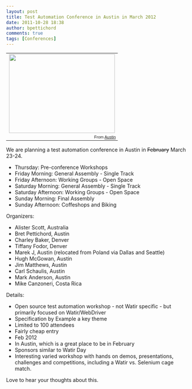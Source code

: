 ```yaml
---
layout: post
title: Test Automation Conference in Austin in March 2012
date: 2011-10-28 18:38
author: bpettichord
comments: true
tags: [Conferences]
---
```

<table style="width:auto;"><tr><td><a href="https://picasaweb.google.com/lh/photo/7F3CVH6q2LJ5Lg4j6JastQ?feat=embedwebsite"><img src="https://lh5.googleusercontent.com/-ouW0B48R384/SXHplakGCTI/AAAAAAAADQs/-MZB8w-BmV4/s288/P1150054.JPG" height="215" width="288" /></a></td></tr><tr><td style="font-family:arial, sans-serif;font-size:11px;text-align:right;">From <a href="https://picasaweb.google.com/zeljko.filipin/Austin?authuser=0&amp;feat=embedwebsite">Austin</a></td></tr></table>

We are planning a test automation conference in Austin in <del datetime="2011-12-09T18:48:57+00:00">February</del> March 23-24.
<!--more-->

<ul>
	<li>Thursday: Pre-conference Workshops</li>
	<li>Friday Morning: General Assembly - Single Track</li>
	<li>Friday Afternoon: Working Groups - Open Space</li>
	<li>Saturday Morning: General Assembly - Single Track</li>
	<li>Saturday Afternoon: Working Groups - Open Space</li>
	<li>Sunday Morning: Final Assembly</li>
	<li>Sunday Afternoon: Coffeshops and Biking</li>
</ul>

Organizers:

<ul>
	<li>Alister Scott, Australia</li>
	<li>Bret Pettichord, Austin</li>
	<li>Charley Baker, Denver</li>
	<li>Tiffany Fodor, Denver</li>
	<li>Marek J, Austin (relocated from Poland via Dallas and Seattle)</li>
	<li>Hugh McGowan, Austin</li>
	<li>Jim Matthews, Austin</li>
	<li>Carl Schaulis, Austin</li>
	<li>Mark Anderson, Austin</li>
	<li>Mike Canzoneri, Costa Rica</li>
</ul>

Details:

<ul>
	<li>Open source test automation workshop - not Watir specific - but primarily focused on Watir/WebDriver</li>
	<li>Specification by Example a key theme</li>
	<li>Limited to 100 attendees</li>
	<li>Fairly cheap entry</li>
	<li>Feb 2012</li>
	<li>In Austin, which is a great place to be in February</li>
	<li>Sponsors similar to Watir Day</li>
	<li>Interesting varied workshop with hands on demos, presentations, challenges and competitions, including a Watir vs. Selenium cage match.</li>
</ul>

Love to hear your thoughts about this.
